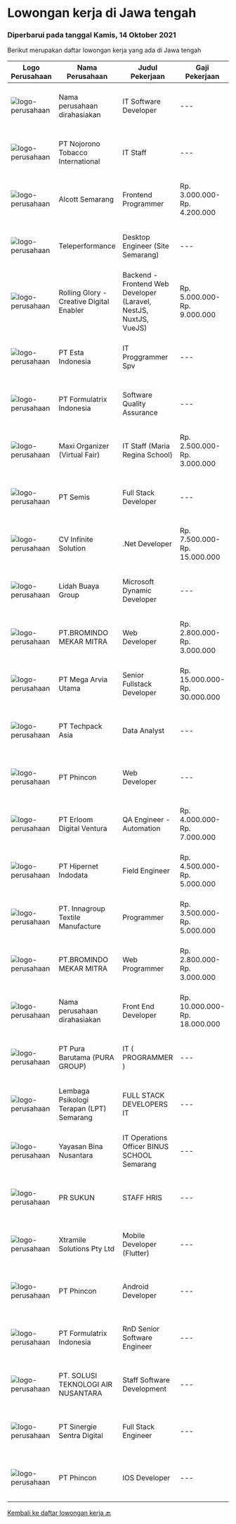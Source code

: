 
  # Lowongan kerja di Jawa tengah

  ### Diperbarui pada tanggal Kamis, 14 Oktober 2021

  Berikut merupakan daftar lowongan kerja yang ada di Jawa tengah

  |Logo Perusahaan | Nama Perusahaan | Judul Pekerjaan | Gaji Pekerjaan | Lokasi | Deskripsi | Tanggal diunggah | Pranala |
  | -------------- | --------------- | --------------- | --------- | --------- | -------------- | ------- | ----------- |
  |![logo-perusahaan](https://us.123rf.com/450wm/pavelstasevich/pavelstasevich1811/pavelstasevich181101027/112815900-stock-vector-no-image-available-icon-flat-vector.jpg?ver=6)|Nama perusahaan dirahasiakan|IT Software Developer|---|Jawa Tengah|Minimum Bachelor's Degree in any discipline Minimum 3 years working as a programmer, with experience in Flutter and PHP programming Has experience...|Rabu, 13 Oktober 2021|https://www.jobstreet.co.id/id/job/it-software-developer-3641264?token=0~f723e507-a673-47d3-a5a9-bec770e00058&sectionRank=1&jobId=jobstreet-id-job-3641264|
|![logo-perusahaan](https://image-service-cdn.seek.com.au/08389aeb2ffc9498fdfad76b66affeeff7134ed8/ee4dce1061f3f616224767ad58cb2fc751b8d2dc)|PT Nojorono Tobacco International|IT Staff|---|Kudus|Tugas dan tanggung jawab: Melakukan maintenance dan bertanggung jawab terhadap ruang server dan jaringan, genset serta infrastruktur pendukung Membuat...|Selasa, 12 Oktober 2021|https://www.jobstreet.co.id/id/job/it-staff-3655787?token=0~f723e507-a673-47d3-a5a9-bec770e00058&sectionRank=2&jobId=jobstreet-id-job-3655787|
|![logo-perusahaan](https://image-service-cdn.seek.com.au/d16238354b494eee9a527edfec741716a04bc65a/ee4dce1061f3f616224767ad58cb2fc751b8d2dc)|Alcott Semarang|Frontend Programmer|Rp. 3.000.000-Rp. 4.200.000|Semarang|Responsibilities : Translate designs into clean markup with HTML &amp; CSS Develop functional and appealing web and mobile-based applications based on...|Senin, 11 Oktober 2021|https://www.jobstreet.co.id/id/job/frontend-programmer-3639056?token=0~f723e507-a673-47d3-a5a9-bec770e00058&sectionRank=3&jobId=jobstreet-id-job-3639056|
|![logo-perusahaan](https://image-service-cdn.seek.com.au/d99766a649e00531b08c4eb8bc4dc379f3e74942/ee4dce1061f3f616224767ad58cb2fc751b8d2dc)|Teleperformance|Desktop Engineer (Site Semarang)|---|Jawa Tengah|Deskripsi PekerjaanRequirement: Bachelor's degree in Computer Science, Engineering or related discipline Fluently in English (Oral &amp; Written)...|Senin, 11 Oktober 2021|https://www.jobstreet.co.id/id/job/desktop-engineer-site-semarang-3654833?token=0~f723e507-a673-47d3-a5a9-bec770e00058&sectionRank=4&jobId=jobstreet-id-job-3654833|
|![logo-perusahaan](https://image-service-cdn.seek.com.au/102dca1c75fb558e6532d8df396235b956dd0e8e/ee4dce1061f3f616224767ad58cb2fc751b8d2dc)|Rolling Glory - Creative Digital Enabler|Backend - Frontend Web Developer (Laravel, NestJS, NuxtJS, VueJS)|Rp. 5.000.000-Rp. 9.000.000|Jakarta Raya|Rolling Glory is looking for a Backend Developer or Frontend Developer role. Rolling Glory is looking for a Web Developer role, who have experience in...|Selasa, 12 Oktober 2021|https://www.jobstreet.co.id/id/job/backend-frontend-web-developer-laravel-nestjs-nuxtjs-vuejs-3639806?token=0~f723e507-a673-47d3-a5a9-bec770e00058&sectionRank=5&jobId=jobstreet-id-job-3639806|
|![logo-perusahaan](https://image-service-cdn.seek.com.au/58c9f00fbea8cd8ef5c03b0411fa8e6df9f2223c/ee4dce1061f3f616224767ad58cb2fc751b8d2dc)|PT Esta Indonesia|IT Proggrammer Spv|---|Semarang|Kualifikasi ;1.Pendidikan Minimal Jurusan Teknik Informatika/Ilmu Komputer /Sistim Informasi2.Usia 24 - 35 tahun3.Pengalaman Minimal. 2 tahun untuk...|Minggu, 10 Oktober 2021|https://www.jobstreet.co.id/id/job/it-proggrammer-spv-3645065?token=0~f723e507-a673-47d3-a5a9-bec770e00058&sectionRank=6&jobId=jobstreet-id-job-3645065|
|![logo-perusahaan](https://image-service-cdn.seek.com.au/3fe11e0a9e6ce117e7b36170e1750cf68c13eaba/ee4dce1061f3f616224767ad58cb2fc751b8d2dc)|PT Formulatrix Indonesia|Software Quality Assurance|---|Salatiga|Job Description: Involved in planning and implementing strategies for quality management and testing. Executing all levels of testing (System,...|Sabtu, 09 Oktober 2021|https://www.jobstreet.co.id/id/job/software-quality-assurance-3643620?token=0~f723e507-a673-47d3-a5a9-bec770e00058&sectionRank=7&jobId=jobstreet-id-job-3643620|
|![logo-perusahaan](https://image-service-cdn.seek.com.au/b067e031fef8f19e5974349db7a066918b8286f3/ee4dce1061f3f616224767ad58cb2fc751b8d2dc)|Maxi Organizer (Virtual Fair)|IT Staff (Maria Regina School)|Rp. 2.500.000-Rp. 3.000.000|Semarang|- S1 jurusan informatika- Menguasai system jaringan LAN, troubleshoot hardware dan software- Menguasai desain grafis (AI, Adobe Photoshop, Corel)-...|Jumat, 08 Oktober 2021|https://www.jobstreet.co.id/id/job/it-staff-maria-regina-school-3652733?token=0~f723e507-a673-47d3-a5a9-bec770e00058&sectionRank=8&jobId=jobstreet-id-job-3652733|
|![logo-perusahaan](https://image-service-cdn.seek.com.au/fc8dfd141f332f27bc2d6bc40ef27b87fb409b8a/ee4dce1061f3f616224767ad58cb2fc751b8d2dc)|PT Semis|Full Stack Developer|---|Semarang|Basic Requirements: Candidate must possess at least a Bachelor's Degree/Post-Graduate Diploma/Professional Degree in any field from a reputable...|Minggu, 10 Oktober 2021|https://www.jobstreet.co.id/id/job/full-stack-developer-3653780?token=0~f723e507-a673-47d3-a5a9-bec770e00058&sectionRank=9&jobId=jobstreet-id-job-3653780|
|![logo-perusahaan](https://image-service-cdn.seek.com.au/56b5c687b70921e14aef5f4e25daf5f16805eb94/ee4dce1061f3f616224767ad58cb2fc751b8d2dc)|CV Infinite Solution|.Net Developer|Rp. 7.500.000-Rp. 15.000.000|Jakarta Raya|Works from home is our advantage, there's never been a better time to work from home Monday to Friday 9 Hours / day Having own PC / Laptop minimal...|Jumat, 08 Oktober 2021|https://www.jobstreet.co.id/id/job/net-developer-3642328?token=0~f723e507-a673-47d3-a5a9-bec770e00058&sectionRank=10&jobId=jobstreet-id-job-3642328|
|![logo-perusahaan](https://image-service-cdn.seek.com.au/d254058eddea49feaa3aa250e99907d27a28462e/ee4dce1061f3f616224767ad58cb2fc751b8d2dc)|Lidah Buaya Group|Microsoft Dynamic Developer|---|Magelang|Deskripsi Pekerjaan: Mengimplementasikan kostumisasi modul seperti Production/Project/Inventory/Management/Master Planning/Purchasing/Sales pada...|Jumat, 08 Oktober 2021|https://www.jobstreet.co.id/id/job/microsoft-dynamic-developer-3652614?token=0~f723e507-a673-47d3-a5a9-bec770e00058&sectionRank=11&jobId=jobstreet-id-job-3652614|
|![logo-perusahaan](https://image-service-cdn.seek.com.au/745a3edbeea638833f47aa0c9a4f7583e9d244dc/ee4dce1061f3f616224767ad58cb2fc751b8d2dc)|PT.BROMINDO MEKAR MITRA|Web Developer|Rp. 2.800.000-Rp. 3.000.000|Semarang|Job Descriptions :- Develop, maintain, and test newly/existing app features- Optimize application for maximum speed and scalability- Collaborate with...|Sabtu, 09 Oktober 2021|https://www.jobstreet.co.id/id/job/web-developer-3644115?token=0~f723e507-a673-47d3-a5a9-bec770e00058&sectionRank=12&jobId=jobstreet-id-job-3644115|
|![logo-perusahaan](https://image-service-cdn.seek.com.au/552e9fa67eaf18d0e4073706d33841510c34c23b/ee4dce1061f3f616224767ad58cb2fc751b8d2dc)|PT Mega Arvia Utama|Senior Fullstack Developer|Rp. 15.000.000-Rp. 30.000.000|Jakarta Raya|Job Description:Mega Arvia Group is hiring for a Senior Fullstack Developer to be based in either Jakarta or Semarang to help build and refine the...|Minggu, 10 Oktober 2021|https://www.jobstreet.co.id/id/job/senior-fullstack-developer-3645267?token=0~f723e507-a673-47d3-a5a9-bec770e00058&sectionRank=13&jobId=jobstreet-id-job-3645267|
|![logo-perusahaan](https://image-service-cdn.seek.com.au/077a3fa0aadb1f542c94fddb7c99a113f63925b5/ee4dce1061f3f616224767ad58cb2fc751b8d2dc)|PT Techpack Asia|Data Analyst|---|Demak|Job Des : Menerjemahkan angka-angka menjadi laporan yang dapat dengan mudah dimengerti oleh manajemen. Menganalisa, menafsirkan data dan membaca arah...|Rabu, 06 Oktober 2021|https://www.jobstreet.co.id/id/job/data-analyst-3650102?token=0~f723e507-a673-47d3-a5a9-bec770e00058&sectionRank=14&jobId=jobstreet-id-job-3650102|
|![logo-perusahaan](https://image-service-cdn.seek.com.au/13c7c79ce8e6e7a5b3609e4e6d0ee4622834fcb3/ee4dce1061f3f616224767ad58cb2fc751b8d2dc)|PT Phincon|Web Developer|---|Jakarta Selatan|Job Descriptions : Web developer is responsible for implementing visual and interactive elements that users engage with through their web browser when...|Jumat, 08 Oktober 2021|https://www.jobstreet.co.id/id/job/web-developer-3643002?token=0~f723e507-a673-47d3-a5a9-bec770e00058&sectionRank=15&jobId=jobstreet-id-job-3643002|
|![logo-perusahaan](https://image-service-cdn.seek.com.au/7b0850d0262c85ca3c0fa4d6a9c005f1450e6d9f/ee4dce1061f3f616224767ad58cb2fc751b8d2dc)|PT Erloom Digital Ventura|QA Engineer - Automation|Rp. 4.000.000-Rp. 7.000.000|Yogyakarta|Requirements: Candidates must possess at least a Bachelor's Degree in Engineering (Computer/Telecommunication), Computer Science/Information...|Sabtu, 09 Oktober 2021|https://www.jobstreet.co.id/id/job/qa-engineer-automation-3644426?token=0~f723e507-a673-47d3-a5a9-bec770e00058&sectionRank=16&jobId=jobstreet-id-job-3644426|
|![logo-perusahaan](https://image-service-cdn.seek.com.au/62148b692fdfbf4a4a11c7764913b8f0db15fa3f/ee4dce1061f3f616224767ad58cb2fc751b8d2dc)|PT Hipernet Indodata|Field Engineer|Rp. 4.500.000-Rp. 5.000.000|Jakarta Barat|Melakukan survei lokasi untuk calon customer baru, instalasi dan maintenance Melakukan troubleshooting jaringan dan dokumentasi jaringan wireless...|Kamis, 07 Oktober 2021|https://www.jobstreet.co.id/id/job/field-engineer-3651271?token=0~f723e507-a673-47d3-a5a9-bec770e00058&sectionRank=17&jobId=jobstreet-id-job-3651271|
|![logo-perusahaan](https://us.123rf.com/450wm/pavelstasevich/pavelstasevich1811/pavelstasevich181101027/112815900-stock-vector-no-image-available-icon-flat-vector.jpg?ver=6)|PT. Innagroup Textile Manufacture|Programmer|Rp. 3.500.000-Rp. 5.000.000|Jawa Tengah|Usia maksimal 35 tahun Pendidikan minimal S1 Teknik Informatika Pengalaman minimal 1 tahun sebagai IT programmer/full stack developer Paham dan...|Rabu, 06 Oktober 2021|https://www.jobstreet.co.id/id/job/programmer-3634758?token=0~f723e507-a673-47d3-a5a9-bec770e00058&sectionRank=18&jobId=jobstreet-id-job-3634758|
|![logo-perusahaan](https://image-service-cdn.seek.com.au/745a3edbeea638833f47aa0c9a4f7583e9d244dc/ee4dce1061f3f616224767ad58cb2fc751b8d2dc)|PT.BROMINDO MEKAR MITRA|Web Programmer|Rp. 2.800.000-Rp. 3.000.000|Semarang|Mengimplementasikan kebijakan dan prosedur IT termasuk kebijakan keamanan IT Membuat semua system dan aplikasi sesuai arahan Leader termasuk...|Rabu, 06 Oktober 2021|https://www.jobstreet.co.id/id/job/web-programmer-3649860?token=0~f723e507-a673-47d3-a5a9-bec770e00058&sectionRank=19&jobId=jobstreet-id-job-3649860|
|![logo-perusahaan](https://us.123rf.com/450wm/pavelstasevich/pavelstasevich1811/pavelstasevich181101027/112815900-stock-vector-no-image-available-icon-flat-vector.jpg?ver=6)|Nama perusahaan dirahasiakan|Front End Developer|Rp. 10.000.000-Rp. 18.000.000|Bali|Kandidat harus memiliki setidaknya Gelar Sarjana, Gelar Pasca Sarjana, Gelar Doktor di Teknik (Komputer/Telekomunikasi) atau setara. Setidaknya...|Kamis, 07 Oktober 2021|https://www.jobstreet.co.id/id/job/front-end-developer-3635076?token=0~f723e507-a673-47d3-a5a9-bec770e00058&sectionRank=20&jobId=jobstreet-id-job-3635076|
|![logo-perusahaan](https://image-service-cdn.seek.com.au/1588db4b27658493c980eb24d959cefaab47c7ca/ee4dce1061f3f616224767ad58cb2fc751b8d2dc)|PT Pura Barutama (PURA GROUP)|IT ( PROGRAMMER )|---|Kudus|S1 Teknik Informatika. Memahami Java, J2SE, .NET, C ++, C #, Assembler , PHP, VB, Delphi, Power Builder, Oracle dan pernah membuat program dari...|Kamis, 07 Oktober 2021|https://www.jobstreet.co.id/id/job/it-programmer-3650757?token=0~f723e507-a673-47d3-a5a9-bec770e00058&sectionRank=21&jobId=jobstreet-id-job-3650757|
|![logo-perusahaan](https://image-service-cdn.seek.com.au/e73a05eda4a5cdd521a9f19b737c14b381ea7496/ee4dce1061f3f616224767ad58cb2fc751b8d2dc)|Lembaga Psikologi Terapan (LPT) Semarang|FULL STACK DEVELOPERS IT|---|Semarang|Uraian Pekerjaan Bertanggung jawab dalam pengembangan sistem software, jaringan, peningkatan dan evaluasi terhadap objek komputer, instalasi komputer....|Kamis, 07 Oktober 2021|https://www.jobstreet.co.id/id/job/full-stack-developers-it-3650592?token=0~f723e507-a673-47d3-a5a9-bec770e00058&sectionRank=22&jobId=jobstreet-id-job-3650592|
|![logo-perusahaan](https://image-service-cdn.seek.com.au/299dad8efc22bd883e751be779b1e6f409671577/ee4dce1061f3f616224767ad58cb2fc751b8d2dc)|Yayasan Bina Nusantara|IT Operations Officer BINUS SCHOOL Semarang|---|Semarang|Responsibility:  IT Operations officer is responsible for the effectiveness of the network coverage, system, and applications in BINUS SCHOOL Semarang...|Selasa, 05 Oktober 2021|https://www.jobstreet.co.id/id/job/it-operations-officer-binus-school-semarang-3648659?token=0~f723e507-a673-47d3-a5a9-bec770e00058&sectionRank=23&jobId=jobstreet-id-job-3648659|
|![logo-perusahaan](https://image-service-cdn.seek.com.au/a3828d8df0b4a25029db7f405da7aa331df8f53d/ee4dce1061f3f616224767ad58cb2fc751b8d2dc)|PR SUKUN|STAFF HRIS|---|Kudus|Persyaratan Pekerjaan : Pendidikan minimal D-3 / S-1 Teknik Informatika / Sistem Informatika Menguasi bahasa pemrograman WEB (PHP, JavaScripts)...|Rabu, 06 Oktober 2021|https://www.jobstreet.co.id/id/job/staff-hris-3649769?token=0~f723e507-a673-47d3-a5a9-bec770e00058&sectionRank=24&jobId=jobstreet-id-job-3649769|
|![logo-perusahaan](https://image-service-cdn.seek.com.au/886dbb766c5bd832cea6f1bb5b5374b094ca8917/ee4dce1061f3f616224767ad58cb2fc751b8d2dc)|Xtramile Solutions Pty Ltd|Mobile Developer (Flutter)|---|Bali|Innovative job opportunity offering a high salary package, attractive bonus remuneration and full remote working arrangement. This role will help...|Kamis, 07 Oktober 2021|https://www.jobstreet.co.id/id/job/mobile-developer-flutter-3635106?token=0~f723e507-a673-47d3-a5a9-bec770e00058&sectionRank=25&jobId=jobstreet-id-job-3635106|
|![logo-perusahaan](https://image-service-cdn.seek.com.au/13c7c79ce8e6e7a5b3609e4e6d0ee4622834fcb3/ee4dce1061f3f616224767ad58cb2fc751b8d2dc)|PT Phincon|Android Developer|---|Jakarta Selatan|Technical Requirements  In-depth knowledge of programming languages of Kotlin or Java and Android SDK Sample portfolio of released applications on the...|Jumat, 08 Oktober 2021|https://www.jobstreet.co.id/id/job/android-developer-3642992?token=0~f723e507-a673-47d3-a5a9-bec770e00058&sectionRank=26&jobId=jobstreet-id-job-3642992|
|![logo-perusahaan](https://image-service-cdn.seek.com.au/3fe11e0a9e6ce117e7b36170e1750cf68c13eaba/ee4dce1061f3f616224767ad58cb2fc751b8d2dc)|PT Formulatrix Indonesia|RnD Senior Software Engineer|---|Salatiga|Job Description: Understanding best coding practices and designing thoughtful coding patterns Analyzing problems and proposing an implementation to...|Jumat, 08 Oktober 2021|https://www.jobstreet.co.id/id/job/rnd-senior-software-engineer-3636469?token=0~f723e507-a673-47d3-a5a9-bec770e00058&sectionRank=27&jobId=jobstreet-id-job-3636469|
|![logo-perusahaan](https://image-service-cdn.seek.com.au/2cc0034715e98adc15e000813f6eb5775fae5339/ee4dce1061f3f616224767ad58cb2fc751b8d2dc)|PT. SOLUSI TEKNOLOGI AIR NUSANTARA|Staff Software Development|---|Jawa Tengah|Kualifikasi:- Min. D3/S1 (Teknik Informatika diutamakan)- Berpengalaman dalam mengembangkan Website- Familiar dengan development ReactJS dan...|Selasa, 05 Oktober 2021|https://www.jobstreet.co.id/id/job/staff-software-development-3648818?token=0~f723e507-a673-47d3-a5a9-bec770e00058&sectionRank=28&jobId=jobstreet-id-job-3648818|
|![logo-perusahaan](https://image-service-cdn.seek.com.au/bd98c12e20bf96961412c1d1500df43d061c59fe/ee4dce1061f3f616224767ad58cb2fc751b8d2dc)|PT Sinergie Sentra Digital|Full Stack Engineer|---|Semarang|Build the front-end of the application. Develop and manage well-functioning databases and applications. Build scalable and robust API's and systems....|Rabu, 06 Oktober 2021|https://www.jobstreet.co.id/id/job/full-stack-engineer-3649604?token=0~f723e507-a673-47d3-a5a9-bec770e00058&sectionRank=29&jobId=jobstreet-id-job-3649604|
|![logo-perusahaan](https://image-service-cdn.seek.com.au/13c7c79ce8e6e7a5b3609e4e6d0ee4622834fcb3/ee4dce1061f3f616224767ad58cb2fc751b8d2dc)|PT Phincon|IOS Developer|---|Jakarta Selatan|Technical Requirements  In-depth knowledge of programming languages of iOS Swift with UI Kit with Sample portfolio of released applications on the...|Jumat, 08 Oktober 2021|https://www.jobstreet.co.id/id/job/ios-developer-3642988?token=0~f723e507-a673-47d3-a5a9-bec770e00058&sectionRank=30&jobId=jobstreet-id-job-3642988|


  [Kembali ke daftar lowongan kerja 🔙](../README.md#daftar-lowongan-kerja)
  